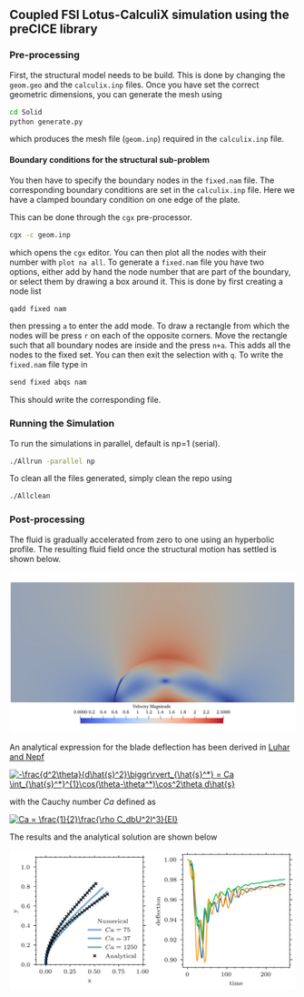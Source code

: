 ## Coupled FSI Lotus-CalculiX simulation using the preCICE library

### Pre-processing

First, the structural model needs to be build. This is done by changing the `geom.geo` and the `calculix.inp` files. Once you have set the correct geometric dimensions, you can generate the mesh using 
```bash
cd Solid
python generate.py
```
which produces the mesh file (`geom.inp`) required in the `calculix.inp` file.

#### Boundary conditions for the structural sub-problem

You then have to specify the boundary nodes in the `fixed.nam` file. The corresponding boundary conditions are set in the `calculix.inp` file. Here we have a clamped boundary condition on one edge of the plate.

This can be done through the `cgx` pre-processor.
```bash
cgx -c geom.inp
```
which opens the `cgx` editor. You can then plot all the nodes with their number with `plot na all`. To generate a `fixed.nam` file you have two options, either add by hand the node number that are part of the boundary, or select them by drawing a box around it. This is done by first creating a node list
```bash
qadd fixed nam
```
then pressing `a` to enter the add mode. To draw a rectangle from which the nodes will be press `r` on each of the opposite corners. Move the rectangle such that all boundary nodes are inside and the press `n+a`. This adds all the nodes to the fixed set.
You can then exit the selection with `q`. To write the `fixed.nam` file type in
```bash
send fixed abqs nam
```
This should write the corresponding file.

### Running the Simulation

To run the simulations in parallel, default is np=1 (serial). 

```bash
./Allrun -parallel np
```

To clean all the files generated, simply clean the repo using

```bash
./Allclean
```

### Post-processing

The fluid is gradually accelerated from zero to one using an hyperbolic profile. The resulting fluid field once the structural motion has settled is shown below.

![Result 1](fluid_render.png)

An analytical expression for the blade deflection has been derived in [Luhar and Nepf](https://doi.org/10.4319/lo.2011.56.6.2003)


<a href="https://www.codecogs.com/eqnedit.php?latex=-\frac{d^2\theta}{d\hat{s}^2}\biggr\rvert_{\hat{s}^*}&space;=&space;Ca&space;\int_{\hat{s}^*}^{1}\cos(\theta-\theta^*)\cos^2\theta&space;d\hat{s}" target="_blank"><img src="https://latex.codecogs.com/gif.latex?-\frac{d^2\theta}{d\hat{s}^2}\biggr\rvert_{\hat{s}^*}&space;=&space;Ca&space;\int_{\hat{s}^*}^{1}\cos(\theta-\theta^*)\cos^2\theta&space;d\hat{s}" title="-\frac{d^2\theta}{d\hat{s}^2}\biggr\rvert_{\hat{s}^*} = Ca \int_{\hat{s}^*}^{1}\cos(\theta-\theta^*)\cos^2\theta d\hat{s}" /></a>

with the Cauchy number $Ca$ defined as

<a href="https://www.codecogs.com/eqnedit.php?latex=Ca&space;=&space;\frac{1}{2}\frac{\rho&space;C_dbU^2l^3}{EI}" target="_blank"><img src="https://latex.codecogs.com/gif.latex?Ca&space;=&space;\frac{1}{2}\frac{\rho&space;C_dbU^2l^3}{EI}" title="Ca = \frac{1}{2}\frac{\rho C_dbU^2l^3}{EI}" /></a>


The results and the analytical solution are shown below

<img src="deflection.png" alt="drawing" width="600"/>